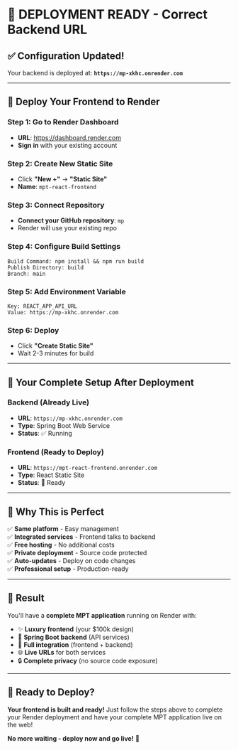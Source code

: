 # 🎯 **DEPLOYMENT READY - Correct Backend URL**

## ✅ **Configuration Updated!**

Your backend is deployed at: **`https://mp-xkhc.onrender.com`**

---

## 🚀 **Deploy Your Frontend to Render**

### **Step 1: Go to Render Dashboard**
- **URL**: https://dashboard.render.com
- **Sign in** with your existing account

### **Step 2: Create New Static Site**
- Click **"New +"** → **"Static Site"**
- **Name**: `mpt-react-frontend`

### **Step 3: Connect Repository**
- **Connect your GitHub repository**: `mp`
- Render will use your existing repo

### **Step 4: Configure Build Settings**
```
Build Command: npm install && npm run build
Publish Directory: build
Branch: main
```

### **Step 5: Add Environment Variable**
```
Key: REACT_APP_API_URL
Value: https://mp-xkhc.onrender.com
```

### **Step 6: Deploy**
- Click **"Create Static Site"**
- Wait 2-3 minutes for build

---

## 🔗 **Your Complete Setup After Deployment**

### **Backend (Already Live)**
- **URL**: `https://mp-xkhc.onrender.com`
- **Type**: Spring Boot Web Service
- **Status**: ✅ Running

### **Frontend (Ready to Deploy)**
- **URL**: `https://mpt-react-frontend.onrender.com`
- **Type**: React Static Site
- **Status**: 🚀 Ready

---

## 🌟 **Why This is Perfect**

✅ **Same platform** - Easy management  
✅ **Integrated services** - Frontend talks to backend  
✅ **Free hosting** - No additional costs  
✅ **Private deployment** - Source code protected  
✅ **Auto-updates** - Deploy on code changes  
✅ **Professional setup** - Production-ready  

---

## 🎉 **Result**

You'll have a **complete MPT application** running on Render with:
- ✨ **Luxury frontend** (your $100k design)
- 🔧 **Spring Boot backend** (API services)
- 🔗 **Full integration** (frontend + backend)
- 🌐 **Live URLs** for both services
- 🔒 **Complete privacy** (no source code exposure)

---

## 🚀 **Ready to Deploy?**

**Your frontend is built and ready!** Just follow the steps above to complete your Render deployment and have your complete MPT application live on the web!

**No more waiting - deploy now and go live!** 🎯
